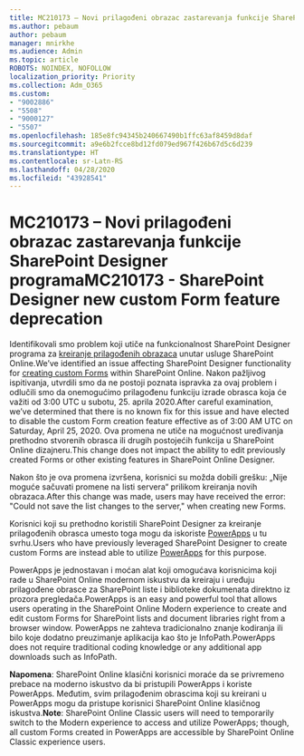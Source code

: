 ```yaml
---
title: MC210173 – Novi prilagođeni obrazac zastarevanja funkcije SharePoint Designer programa
ms.author: pebaum
author: pebaum
manager: mnirkhe
ms.audience: Admin
ms.topic: article
ROBOTS: NOINDEX, NOFOLLOW
localization_priority: Priority
ms.collection: Adm_O365
ms.custom:
- "9002886"
- "5508"
- "9000127"
- "5507"
ms.openlocfilehash: 185e8fc94345b240667490b1ffc63af8459d8daf
ms.sourcegitcommit: a9e6b2fcce8bd12fd079ed967f426b67d5c6d239
ms.translationtype: HT
ms.contentlocale: sr-Latn-RS
ms.lasthandoff: 04/28/2020
ms.locfileid: "43928541"
---
```

# <a name="mc210173---sharepoint-designer-new-custom-form-feature-deprecation"></a><span data-ttu-id="e7cb1-102">MC210173 – Novi prilagođeni obrazac zastarevanja funkcije SharePoint Designer programa</span><span class="sxs-lookup"><span data-stu-id="e7cb1-102">MC210173 - SharePoint Designer new custom Form feature deprecation</span></span>

<span data-ttu-id="e7cb1-103">Identifikovali smo problem koji utiče na funkcionalnost SharePoint Designer programa za [kreiranje prilagođenih obrazaca](https://support.microsoft.com/en-us/office/create-a-custom-list-form-using-sharepoint-designer-917d8fdb-ee00-4441-adb3-a94612d1d105?ui=en-us&rs=en-us&ad=us#bm2) unutar usluge SharePoint Online.</span><span class="sxs-lookup"><span data-stu-id="e7cb1-103">We’ve identified an issue affecting SharePoint Designer functionality for [creating custom Forms](https://support.microsoft.com/en-us/office/create-a-custom-list-form-using-sharepoint-designer-917d8fdb-ee00-4441-adb3-a94612d1d105?ui=en-us&rs=en-us&ad=us#bm2) within SharePoint Online.</span></span> <span data-ttu-id="e7cb1-104">Nakon pažljivog ispitivanja, utvrdili smo da ne postoji poznata ispravka za ovaj problem i odlučili smo da onemogućimo prilagođenu funkciju izrade obrasca koja će važiti od 3:00 UTC u subotu, 25. aprila 2020.</span><span class="sxs-lookup"><span data-stu-id="e7cb1-104">After careful examination, we’ve determined that there is no known fix for this issue and have elected to disable the custom Form creation feature effective as of 3:00 AM UTC on Saturday, April 25, 2020.</span></span> <span data-ttu-id="e7cb1-105">Ova promena ne utiče na mogućnost uređivanja prethodno stvorenih obrasca ili drugih postojećih funkcija u SharePoint Online dizajneru.</span><span class="sxs-lookup"><span data-stu-id="e7cb1-105">This change does not impact the ability to edit previously created Forms or other existing features in SharePoint Online Designer.</span></span>

<span data-ttu-id="e7cb1-106">Nakon što je ova promena izvršena, korisnici su možda dobili grešku: „Nije moguće sačuvati promene na listi servera“ prilikom kreiranja novih obrazaca.</span><span class="sxs-lookup"><span data-stu-id="e7cb1-106">After this change was made, users may have received the error: "Could not save the list changes to the server," when creating new Forms.</span></span>

<span data-ttu-id="e7cb1-107">Korisnici koji su prethodno koristili SharePoint Designer za kreiranje prilagođenih obrasca umesto toga mogu da iskoriste [PowerApps](https://docs.microsoft.com/powerapps/maker/canvas-apps/customize-list-form) u tu svrhu.</span><span class="sxs-lookup"><span data-stu-id="e7cb1-107">Users who have previously leveraged SharePoint Designer to create custom Forms are instead able to utilize [PowerApps](https://docs.microsoft.com/powerapps/maker/canvas-apps/customize-list-form) for this purpose.</span></span>

<span data-ttu-id="e7cb1-108">PowerApps je jednostavan i moćan alat koji omogućava korisnicima koji rade u SharePoint Online modernom iskustvu da kreiraju i uređuju prilagođene obrasce za SharePoint liste i biblioteke dokumenata direktno iz prozora pregledača.</span><span class="sxs-lookup"><span data-stu-id="e7cb1-108">PowerApps is an easy and powerful tool that allows users operating in the SharePoint Online Modern experience to create and edit custom Forms for SharePoint lists and document libraries right from a browser window.</span></span> <span data-ttu-id="e7cb1-109">PowerApps ne zahteva tradicionalno znanje kodiranja ili bilo koje dodatno preuzimanje aplikacija kao što je InfoPath.</span><span class="sxs-lookup"><span data-stu-id="e7cb1-109">PowerApps does not require traditional coding knowledge or any additional app downloads such as InfoPath.</span></span>

<span data-ttu-id="e7cb1-110">**Napomena**: SharePoint Online klasični korisnici moraće da se privremeno prebace na moderno iskustvo da bi pristupili PowerApps i koriste PowerApps. Međutim, svim prilagođenim obrascima koji su kreirani u PowerApps mogu da pristupe korisnici SharePoint Online klasičnog iskustva.</span><span class="sxs-lookup"><span data-stu-id="e7cb1-110">**Note**: SharePoint Online Classic users will need to temporarily switch to the Modern experience to access and utilize PowerApps; though, all custom Forms created in PowerApps are accessible by SharePoint Online Classic experience users.</span></span>
